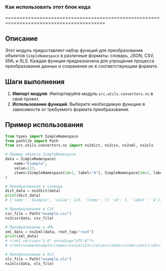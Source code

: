 ### Как использовать этот блок кода
=========================================================================================

Описание
-------------------------
Этот модуль предоставляет набор функций для преобразования объектов `SimpleNamespace` в различные форматы: словарь, JSON, CSV, XML и XLS. Каждая функция предназначена для упрощения процесса преобразования данных и сохранения их в соответствующем формате.

Шаги выполнения
-------------------------
1. **Импорт модуля**: Импортируйте модуль `src.utils.convertors.ns` в свой проект.
2. **Использование функций**: Выберите необходимую функцию в зависимости от требуемого формата преобразования.

Пример использования
-------------------------

```python
from types import SimpleNamespace
from pathlib import Path
from src.utils.convertors.ns import ns2dict, ns2csv, ns2xml, ns2xls

# Пример объекта SimpleNamespace
data = SimpleNamespace(
    name="Example",
    value=123,
    items=[SimpleNamespace(id=1, label="A"), SimpleNamespace(id=2, label="B")]
)

# Преобразование в словарь
dict_data = ns2dict(data)
print(dict_data)
# {'name': 'Example', 'value': 123, 'items': [{ 'id': 1, 'label': 'A'}, { 'id': 2, 'label': 'B'}]}

# Преобразование в CSV
csv_file = Path("example.csv")
ns2csv(data, csv_file)

# Преобразование в XML
xml_data = ns2xml(data, root_tag="root")
print(xml_data)
# <?xml version="1.0" encoding="UTF-8"?>
# <root><name>Example</name><value>123</value><items><item><id>1</id><label>A</label></item><item><id>2</id><label>B</label></item></items></root>

# Преобразование в XLS
xls_file = Path("example.xls")
ns2xls(data, xls_file)